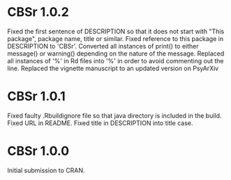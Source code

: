 # CBSr 1.0.2

Fixed the first sentence of DESCRIPTION so that it does not start with "This package", package name, title or similar.
Fixed reference to this package in DESCRIPTION to 'CBSr'.
Converted all instances of print() to either message() or warning() depending on the nature of the message.
Replaced all instances of '%' in Rd files into '\%' in order to avoid commenting out the line. 
Replaced the vignette manuscript to an updated version on PsyArXiv

# CBSr 1.0.1

Fixed faulty .Rbuildignore file so that java directory is included in the build.
Fixed URL in README.
Fixed title in DESCRIPTION into title case.

# CBSr 1.0.0

Initial submission to CRAN.